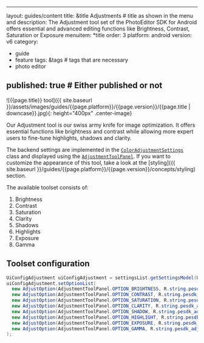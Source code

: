 [comment]: <> (-------------------------------------------------------------)
[comment]: <> (-------------------------------------------------------------)
[comment]: <> (-------This file is automatically generated by grovvy.-------)
[comment]: <> (---Do not modify this file -- YOUR CHANGES WILL BE ERASED!---)
[comment]: <> (-------------------------------------------------------------)
[comment]: <> (-------------------------------------------------------------)
---
layout: guides/content
title: &title Adjustments # title as shown in the menu and 
description: The Adjustment tool set of the PhotoEditor SDK for Android offers essential and advanced editing functions like Brightness, Contrast, Saturation or Exposure
menuitem: *title
order: 3
platform: android
version: v6
category: 
  - guide
  - feature
tags: &tags # tags that are necessary
  - photo editor 

published: true # Either published or not 
---

![{{page.title}} tool]({{ site.baseurl }}/assets/images/guides/{{page.platform}}/{{page.version}}/{{page.title | downcase}}.jpg){: height="400px" .center-image}


Our Adjustment tool is our swiss army knife for image optimization. It offers essential functions like brightness and contrast while allowing more expert users to fine-tune highlights, shadows and clarity.

The backend settings are implemented in the [`ColorAdjustmentSettings`]({{site.baseurl}}/apidocs/{{page.platform}}/{{page.version}}/ly/img/android/sdk/tools/ColorAdjustmentSettings.html) class and displayed using the [`AdjustmentToolPanel`]({{site.baseurl}}/apidocs/{{page.platform}}/{{page.version}}/ly/img/android/ui/panels/AdjustmentToolPanel.html). If you want to customize the appearance of this tool, take a look at the [styling]({{ site.baseurl }}/guides/{{page.platform}}/{{page.version}}/concepts/styling) section.

The available toolset consists of:

1. Brightness
2. Contrast
3. Saturation
4. Clarity
5. Shadows
6. Highlights
7. Exposure
8. Gamma

## Toolset configuration
```java
UiConfigAdjustment uiConfigAdjustment = settingsList.getSettingsModel(UiConfigAdjustment.class);
uiConfigAdjustment.setOptionList(
  new AdjustOption(AdjustmentToolPanel.OPTION_BRIGHTNESS, R.string.pesdk_adjustments_title_brightnessTool, ImageSource.create(R.drawable.imgly_icon_option_brightness)),
  new AdjustOption(AdjustmentToolPanel.OPTION_CONTRAST, R.string.pesdk_adjustments_title_contrastTool, ImageSource.create(R.drawable.imgly_icon_option_contrast)),
  new AdjustOption(AdjustmentToolPanel.OPTION_SATURATION, R.string.pesdk_adjustments_title_saturationTool, ImageSource.create(R.drawable.imgly_icon_option_saturation)),
  new AdjustOption(AdjustmentToolPanel.OPTION_CLARITY, R.string.pesdk_adjustments_title_clarityTool, ImageSource.create(R.drawable.imgly_icon_option_clarity)),
  new AdjustOption(AdjustmentToolPanel.OPTION_SHADOW, R.string.pesdk_adjustments_title_shadowTool, ImageSource.create(R.drawable.imgly_icon_option_shadow)),
  new AdjustOption(AdjustmentToolPanel.OPTION_HIGHLIGHT, R.string.pesdk_adjustments_title_highlightTool, ImageSource.create(R.drawable.imgly_icon_option_highlight)),
  new AdjustOption(AdjustmentToolPanel.OPTION_EXPOSURE, R.string.pesdk_adjustments_title_exposureTool, ImageSource.create(R.drawable.imgly_icon_option_exposure)),
  new AdjustOption(AdjustmentToolPanel.OPTION_GAMMA, R.string.pesdk_adjustments_title_gammaTool, ImageSource.create(R.drawable.imgly_icon_option_gamma))
);
```